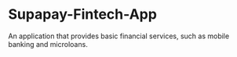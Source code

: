 # Supapay-Fintech-App
An application that provides basic financial services, such as mobile banking and microloans.
